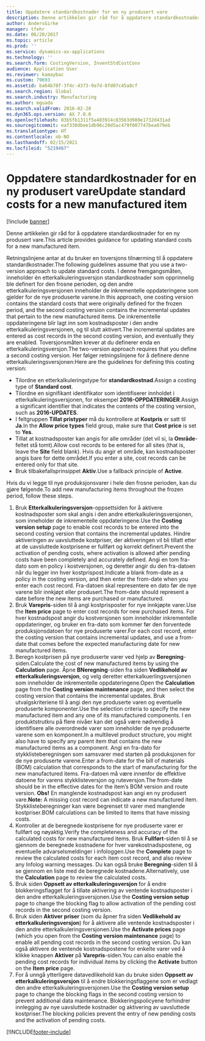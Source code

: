 ```yaml
---
title: Oppdatere standardkostnader for en ny produsert vare
description: Denne artikkelen gir råd for å oppdatere standardkostnader for en ny produsert vare.
author: AndersGirke
manager: tfehr
ms.date: 06/20/2017
ms.topic: article
ms.prod: ''
ms.service: dynamics-ax-applications
ms.technology: ''
ms.search.form: CostingVersion, InventStdCostConv
audience: Application User
ms.reviewer: kamaybac
ms.custom: 79693
ms.assetid: ba64b70f-3f4c-4373-9a7d-8fd07c45a8cf
ms.search.region: Global
ms.search.industry: Manufacturing
ms.author: mguada
ms.search.validFrom: 2016-02-28
ms.dyn365.ops.version: AX 7.0.0
ms.openlocfilehash: 03b5fb1311f5a483914c83563d989e1732d431ad
ms.sourcegitcommit: eaf330dbee1db96c20d5ac479f007747bea079eb
ms.translationtype: HT
ms.contentlocale: nb-NO
ms.lasthandoff: 02/15/2021
ms.locfileid: "5219467"
---
```

# <a name="update-standard-costs-for-a-new-manufactured-item"></a><span data-ttu-id="541ee-103">Oppdatere standardkostnader for en ny produsert vare</span><span class="sxs-lookup"><span data-stu-id="541ee-103">Update standard costs for a new manufactured item</span></span>

[!include [banner](../includes/banner.md)]

<span data-ttu-id="541ee-104">Denne artikkelen gir råd for å oppdatere standardkostnader for en ny produsert vare.</span><span class="sxs-lookup"><span data-stu-id="541ee-104">This article provides guidance for updating standard costs for a new manufactured item.</span></span> 

<span data-ttu-id="541ee-105">Retningslinjene antar at du bruker en toversjons tilnærming til å oppdatere standardkostnader.</span><span class="sxs-lookup"><span data-stu-id="541ee-105">The following guidelines assume that you use a two-version approach to update standard costs.</span></span> <span data-ttu-id="541ee-106">I denne fremgangsmåten, inneholder én etterkalkuleringsversjon standardkostnader som opprinnelig ble definert for den frosne perioden, og den andre etterkalkuleringsversjonen inneholder de inkrementelle oppdateringene som gjelder for de nye produserte varene.</span><span class="sxs-lookup"><span data-stu-id="541ee-106">In this approach, one costing version contains the standard costs that were originally defined for the frozen period, and the second costing version contains the incremental updates that pertain to the new manufactured items.</span></span> <span data-ttu-id="541ee-107">De inkrementelle oppdateringene blir lagt inn som kostnadsposter i den andre etterkalkuleringsversjonen, og til slutt aktivert.</span><span class="sxs-lookup"><span data-stu-id="541ee-107">The incremental updates are entered as cost records in the second costing version, and eventually they are enabled.</span></span> <span data-ttu-id="541ee-108">Toversjonsmåten krever at du definerer enda en etterkalkuleringsversjon.</span><span class="sxs-lookup"><span data-stu-id="541ee-108">The two-version approach requires that you define a second costing version.</span></span> <span data-ttu-id="541ee-109">Her følger retningslinjene for å definere denne etterkalkuleringsversjonen:</span><span class="sxs-lookup"><span data-stu-id="541ee-109">Here are the guidelines for defining this costing version:</span></span>

-   <span data-ttu-id="541ee-110">Tilordne en etterkalkuleringstype for **standardkostnad**.</span><span class="sxs-lookup"><span data-stu-id="541ee-110">Assign a costing type of **Standard cost**.</span></span>
-   <span data-ttu-id="541ee-111">Tilordne en signifikant identifikator som identifiserer innholdet i etterkalkuleringsversjonen, for eksempel **2016-OPPDATERINGER**.</span><span class="sxs-lookup"><span data-stu-id="541ee-111">Assign a significant identifier that indicates the contents of the costing version, such as **2016-UPDATES**.</span></span>
-   <span data-ttu-id="541ee-112">I feltgruppen **Tillat pristyper** må du kontrollere at **Kostpris** er satt til **Ja**.</span><span class="sxs-lookup"><span data-stu-id="541ee-112">In the **Allow price types** field group, make sure that **Cost price** is set to **Yes**.</span></span>
-   <span data-ttu-id="541ee-113">Tillat at kostnadsposter kan angis for alle områder (det vil si, la **Område**-feltet stå tomt).</span><span class="sxs-lookup"><span data-stu-id="541ee-113">Allow cost records to be entered for all sites (that is, leave the **Site** field blank).</span></span> <span data-ttu-id="541ee-114">Hvis du angir et område, kan kostnadsposter angis bare for dette området.</span><span class="sxs-lookup"><span data-stu-id="541ee-114">If you enter a site, cost records can be entered only for that site.</span></span>
-   <span data-ttu-id="541ee-115">Bruk tilbakefallsprinsippet **Aktiv**.</span><span class="sxs-lookup"><span data-stu-id="541ee-115">Use a fallback principle of **Active**.</span></span>

<span data-ttu-id="541ee-116">Hvis du vi legge til nye produksjonsvarer i hele den frosne perioden, kan du gjøre følgende.</span><span class="sxs-lookup"><span data-stu-id="541ee-116">To add new manufacturing items throughout the frozen period, follow these steps.</span></span>

1.  <span data-ttu-id="541ee-117">Bruk **Etterkalkuleringsversjon**-oppsettsiden for å aktivere kostnadsposter som skal angis i den andre etterkalkuleringsversjonen, som inneholder de inkrementelle oppdateringene.</span><span class="sxs-lookup"><span data-stu-id="541ee-117">Use the **Costing version setup** page to enable cost records to be entered into the second costing version that contains the incremental updates.</span></span> <span data-ttu-id="541ee-118">Hindre aktiveringen av uavsluttede kostpriser, der aktiveringen vil bli tillatt etter at de uavsluttede kostprisene er fullført og korrekt definert.</span><span class="sxs-lookup"><span data-stu-id="541ee-118">Prevent the activation of pending costs, where activation is allowed after pending costs have been completely and accurately defined.</span></span> <span data-ttu-id="541ee-119">Angi en tom fra-dato som en policy i kostversjonen, og deretter angir du den fra-datoen når du legger inn hver kostprispost.</span><span class="sxs-lookup"><span data-stu-id="541ee-119">Indicate a blank from-date as a policy in the costing version, and then enter the from-date when you enter each cost record.</span></span> <span data-ttu-id="541ee-120">Fra-datoen skal representere en dato før de nye varene blir innkjøpt eller produsert.</span><span class="sxs-lookup"><span data-stu-id="541ee-120">The from-date should represent a date before the new items are purchased or manufactured.</span></span>
2.  <span data-ttu-id="541ee-121">Bruk **Varepris**-siden til å angi kostprisposter for nye innkjøpte varer.</span><span class="sxs-lookup"><span data-stu-id="541ee-121">Use the **Item price** page to enter cost records for new purchased items.</span></span> <span data-ttu-id="541ee-122">For hver kostnadspost angir du kostversjonen som inneholder inkrementelle oppdateringer, og bruker en fra-dato som kommer før den forventede produksjonsdatoen for nye produserte varer.</span><span class="sxs-lookup"><span data-stu-id="541ee-122">For each cost record, enter the costing version that contains incremental updates, and use a from-date that comes before the expected manufacturing date for new manufactured items.</span></span>
3.  <span data-ttu-id="541ee-123">Beregn kostprisen på nye produserte varer ved hjelp av **Beregning**-siden.</span><span class="sxs-lookup"><span data-stu-id="541ee-123">Calculate the cost of new manufactured items by using the **Calculation** page.</span></span> <span data-ttu-id="541ee-124">Åpne **BNeregning**-siden fra siden **Vedlikehold av etterkalkuleringsversjon**, og velg deretter etterkalkuerlingsversjonen som inneholder de inkrementelle oppdateringene.</span><span class="sxs-lookup"><span data-stu-id="541ee-124">Open the **Calculation** page from the **Costing version maintenance** page, and then select the costing version that contains the incremental updates.</span></span> <span data-ttu-id="541ee-125">Bruk utvalgskriteriene til å angi den nye produserte varen og eventuelle produserte komponenter.</span><span class="sxs-lookup"><span data-stu-id="541ee-125">Use the selection criteria to specify the new manufactured item and any one of its manufactured components.</span></span> <span data-ttu-id="541ee-126">I en produktstrutkru på flere nivåer kan det også være nødvendig å identifisere alle overordnede varer som inneholder de nye produserte varene som en komponent.</span><span class="sxs-lookup"><span data-stu-id="541ee-126">In a multilevel product structure, you might also have to specify any parent item that contains the new manufactured items as a component.</span></span> <span data-ttu-id="541ee-127">Angi en fra-dato for stykklisteberegningen som samsvarer med starten på produksjonen for de nye produserte varene.</span><span class="sxs-lookup"><span data-stu-id="541ee-127">Enter a from-date for the bill of materials (BOM) calculation that corresponds to the start of manufacturing for the new manufactured items.</span></span> <span data-ttu-id="541ee-128">Fra-datoen må være innenfor de effektive datoene for varens stykklisteversjon og ruteversjon.</span><span class="sxs-lookup"><span data-stu-id="541ee-128">The from-date should be in the effective dates for the item’s BOM version and route version.</span></span> <span data-ttu-id="541ee-129">**Obs!** En manglende kostnadspost kan angi en ny produsert vare.</span><span class="sxs-lookup"><span data-stu-id="541ee-129">**Note:** A missing cost record can indicate a new manufactured item.</span></span> <span data-ttu-id="541ee-130">Stykklisteberegninger kan være begrenset til varer med manglende kostpriser.</span><span class="sxs-lookup"><span data-stu-id="541ee-130">BOM calculations can be limited to items that have missing costs.</span></span>
4.  <span data-ttu-id="541ee-131">Kontroller at de beregnede kostprisene for nye produserte varer er fullført og nøyaktig.</span><span class="sxs-lookup"><span data-stu-id="541ee-131">Verify the completeness and accuracy of the calculated costs for new manufactured items.</span></span> <span data-ttu-id="541ee-132">Bruk **Fullført**-siden til å se gjennom de beregnede kostnadene for hver varekostnadspostene, og eventuelle advarselsmeldinger i infologgen.</span><span class="sxs-lookup"><span data-stu-id="541ee-132">Use the **Complete** page to review the calculated costs for each item cost record, and also review any Infolog warning messages.</span></span> <span data-ttu-id="541ee-133">Du kan også bruke **Beregning**-siden til å se gjennom en liste med de beregnede kostnadene.</span><span class="sxs-lookup"><span data-stu-id="541ee-133">Alternatively, use the **Calculation** page to review the calculated costs.</span></span>
5.  <span data-ttu-id="541ee-134">Bruk siden **Oppsett av etterkalkuleringsversjon** for å endre blokkeringsflagget for å tillate aktivering av ventende kostnadsposter i den andre etterkalkuleringsversjonen.</span><span class="sxs-lookup"><span data-stu-id="541ee-134">Use the **Costing version setup** page to change the blocking flag to allow activation of the pending cost records in the second costing version.</span></span>
6.  <span data-ttu-id="541ee-135">Bruk siden **Aktiver priser** (som du åpner fra siden **Vedlikehold av etterkalkuleringsversjon**) for å aktivere alle ventende kostnadsposter i den andre etterkalkuleringsversjonen.</span><span class="sxs-lookup"><span data-stu-id="541ee-135">Use the **Activate prices** page (which you open from the **Costing version maintenance** page) to enable all pending cost records in the second costing version.</span></span> <span data-ttu-id="541ee-136">Du kan også aktivere de ventende kostnadspostene for enkelte varer ved å klikke knappen **Aktiver** på **Varepris**-siden.</span><span class="sxs-lookup"><span data-stu-id="541ee-136">You can also enable the pending cost records for individual items by clicking the **Activate** button on the **Item price** page.</span></span>
7.  <span data-ttu-id="541ee-137">For å unngå ytterligere datavedlikehold kan du bruke siden **Oppsett av etterkalkuleringsversjon** til å endre blokkeringsflaggene som er vedlagt den andre etterkalkuleringsversjonen.</span><span class="sxs-lookup"><span data-stu-id="541ee-137">Use the **Costing version setup** page to change the blocking flags in the second costing version to prevent additional data maintenance.</span></span> <span data-ttu-id="541ee-138">Blokkeringspolicyene forhindrer innlegging av nye uavsluttede kostnader og aktivering av uavsluttede kostpriser.</span><span class="sxs-lookup"><span data-stu-id="541ee-138">The blocking policies prevent the entry of new pending costs and the activation of pending costs.</span></span>






[!INCLUDE[footer-include](../../includes/footer-banner.md)]